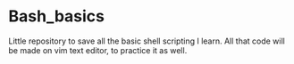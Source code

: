 # Bash_basics
Little repository to save all the basic shell scripting I learn. All that code will be made on vim text editor, to practice it as well.

